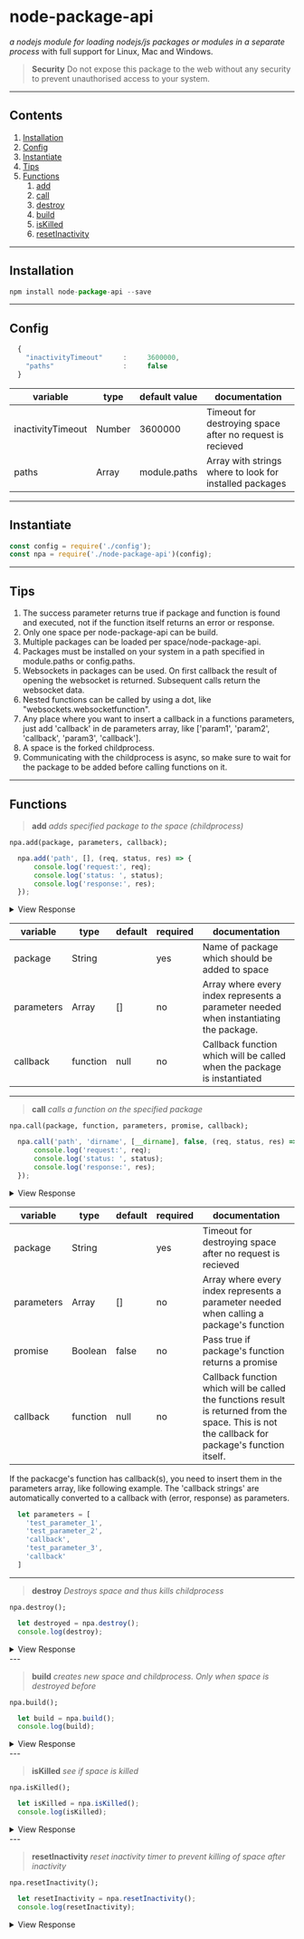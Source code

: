 node-package-api
========================
*a nodejs module for loading nodejs/js packages or modules in a separate process* with full support for Linux, Mac and Windows.

> **Security** Do not expose this package to the web without any security to prevent unauthorised access to your system.

----

## Contents

1. [Installation](#installation)
2. [Config](#config)
3. [Instantiate](#instantiate)
4. [Tips](#tips)
5. [Functions](#functions)
    1. [add](#add)
    2. [call](#call)
    3. [destroy](#destroy)
    4. [build](#build)
    5. [isKilled](#isKilled)
    6. [resetInactivity](#resetInactivity)

----

## Installation
```js
npm install node-package-api --save
```

---

## Config
```js
  {
    "inactivityTimeout"     :     3600000,
    "paths"                 :     false
  }
```

|   variable   |  type  | default value | documentation
|--------------|--------|---------------|---------------
| inactivityTimeout  | Number | 3600000       | Timeout for destroying space after no request is recieved
| paths        | Array  | module.paths  | Array with strings where to look for installed packages

---

## Instantiate
```js
const config = require('./config');
const npa = require('./node-package-api')(config);
```

---

## Tips
1. The success parameter returns true if package and function is found and executed, not if the function itself returns an error or response.
2. Only one space per node-package-api can be build.
3. Multiple packages can be loaded per space/node-package-api.
4. Packages must be installed on your system in a path specified in module.paths or config.paths.
5. Websockets in packages can be used. On first callback the result of opening the websocket is returned. Subsequent calls return the websocket data.
6. Nested functions can be called by using a dot, like "websockets.websocketfunction".
7. Any place where you want to insert a callback in a functions parameters, just add 'callback' in de parameters array, like ['param1', 'param2', 'callback', 'param3', 'callback'].
8. A space is the forked childprocess.
9. Communicating with the childprocess is async, so make sure to wait for the package to be added before calling functions on it.

---

## Functions

> **add** *adds specified package to the space (childprocess)*

`npa.add(package, parameters, callback);`

```js
  npa.add('path', [], (req, status, res) => {
      console.log('request:', req);
      console.log('status: ', status);
      console.log('response:', res);
  });
```

<details>
 <summary>View Response</summary>

```js 		 
request: { id: 472930,
  package: 'path',
  parameters: [],
  type: 'add',
  paths:
   [ 'E:\\Projects\\Coding\\GitHub\\node-package-api\\node_modules',
     'E:\\Projects\\Coding\\GitHub\\node_modules',
     'E:\\Projects\\Coding\\node_modules',
     'E:\\Projects\\node_modules',
     'E:\\node_modules' ] }
status:  true
response: Package is added to space
```
</details>

|   variable   |  type    | default | required |documentation
|--------------|----------|---------|----------|---------------
| package      | String   |         | yes      | Name of package which should be added to space
| parameters   | Array    | []      | no       | Array where every index represents a parameter needed when instantiating the package.
| callback     | function | null    | no       | Callback function which will be called when the package is instantiated
---

> **call** *calls a function on the specified package*

`npa.call(package, function, parameters, promise, callback);`

```js
  npa.call('path', 'dirname', [__dirname], false, (req, status, res) => {
      console.log('request:', req);
      console.log('status: ', status);
      console.log('response:', res);
  });
```

<details>
 <summary>View Response</summary>

```js 		 
request: { id: 238795,
  package: 'path',
  parameters: [ 'E:\\Projects\\Coding\\GitHub\\node-package-api' ],
  type: 'call',
  function: 'dirname',
  promise: false }
status:  true
response: E:\Projects\Coding\GitHub
```
</details>

|   variable   |  type    | default | required |documentation
|--------------|----------|---------|----------|---------------
| package      | String   |         | yes      | Timeout for destroying space after no request is recieved
| parameters   | Array    | []      | no       | Array where every index represents a parameter needed when calling a package's function
| promise      | Boolean  | false   | no       | Pass true if package's function returns a promise
| callback     | function | null    | no       | Callback function which will be called the functions result is returned from the space. This is not the callback for package's function itself.

If the packacge's function has callback(s), you need to insert them in the parameters array, like following example. The 'callback strings' are automatically converted to a callback with (error, response) as parameters.
```js
  let parameters = [
    'test_parameter_1',
    'test_parameter_2',
    'callback',
    'test_parameter_3',
    'callback'
  ]
```
---

> **destroy** *Destroys space and thus kills childprocess*

`npa.destroy();`

```js
  let destroyed = npa.destroy();
  console.log(destroy);
```

<details>
 <summary>View Response</summary>

```js 		 
ChildProcess {
  _events:
   [Object: null prototype] { internalMessage: [Function], message: [Function] },
  _eventsCount: 2,
  _maxListeners: undefined,
  _closesNeeded: 2,
  _closesGot: 0,
  connected: true,
  signalCode: null,
  exitCode: null,
  killed: true,
  spawnfile: 'C:\\Program Files\\nodejs\\node.exe',
  _handle:
   Process { onexit: [Function], pid: 15440, [Symbol(owner)]: [Circular] },
  spawnargs: [ 'C:\\Program Files\\nodejs\\node.exe', './space.js' ],
  pid: 15440,
  stdin: null,
  stdout: null,
  stderr: null,
  stdio: [ null, null, null, null ],
  channel:
   Pipe {
     buffering: false,
     pendingHandle: null,
     onread: [Function],
     sockets: { got: {}, send: {} } },
  _channel: [Getter/Setter],
  _handleQueue: null,
  _pendingMessage: null,
  send: [Function],
  _send: [Function],
  disconnect: [Function],
  _disconnect: [Function] }
```
</details>
---

> **build** *creates new space and childprocess. Only when space is destroyed before*

`npa.build();`

```js
  let build = npa.build();
  console.log(build);
```

<details>
 <summary>View Response</summary>

```js
ChildProcess {
_events:
 [Object: null prototype] { internalMessage: [Function], message: [Function] },
_eventsCount: 2,
_maxListeners: undefined,
_closesNeeded: 2,
_closesGot: 0,
connected: true,
signalCode: null,
exitCode: null,
killed: false,
spawnfile: 'C:\\Program Files\\nodejs\\node.exe',
_handle:
 Process { onexit: [Function], pid: 8388, [Symbol(owner)]: [Circular] },
spawnargs: [ 'C:\\Program Files\\nodejs\\node.exe', './space.js' ],
pid: 8388,
stdin: null,
stdout: null,
stderr: null,
stdio: [ null, null, null, null ],
channel:
 Pipe {
   buffering: false,
   pendingHandle: null,
   onread: [Function],
   sockets: { got: {}, send: {} } },
_channel: [Getter/Setter],
_handleQueue: null,
_pendingMessage: null,
send: [Function],
_send: [Function],
disconnect: [Function],
_disconnect: [Function] }
```
</details>
---

> **isKilled** *see if space is killed*

`npa.isKilled();`

```js
  let isKilled = npa.isKilled();
  console.log(isKilled);
```

<details>
 <summary>View Response</summary>

```js 		 
false
```
</details>
---

> **resetInactivity** *reset inactivity timer to prevent killing of space after inactivity*

`npa.resetInactivity();`

```js
  let resetInactivity = npa.resetInactivity();
  console.log(resetInactivity);
```

<details>
 <summary>View Response</summary>

```js
Timeout {
  _idleTimeout: 3600000,
  _idlePrev: [TimersList],
  _idleNext: [TimersList],
  _idleStart: 5081,
  _onTimeout: [Function],
  _timerArgs: undefined,
  _repeat: null,
  _destroyed: false,
  [Symbol(refed)]: true,
  [Symbol(asyncId)]: 30,
  [Symbol(triggerId)]: 10 }
```
</details>
